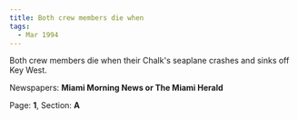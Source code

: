 ```yaml
---  
title: Both crew members die when  
tags:  
  - Mar 1994  
---  
```

  
Both crew members die when their Chalk's seaplane crashes and sinks off Key West.  
  
Newspapers: **Miami Morning News or The Miami Herald**  
  
Page: **1**, Section: **A** 
